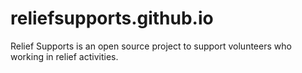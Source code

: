 # reliefsupports.github.io
Relief Supports is an open source project to support volunteers who working in relief activities.
